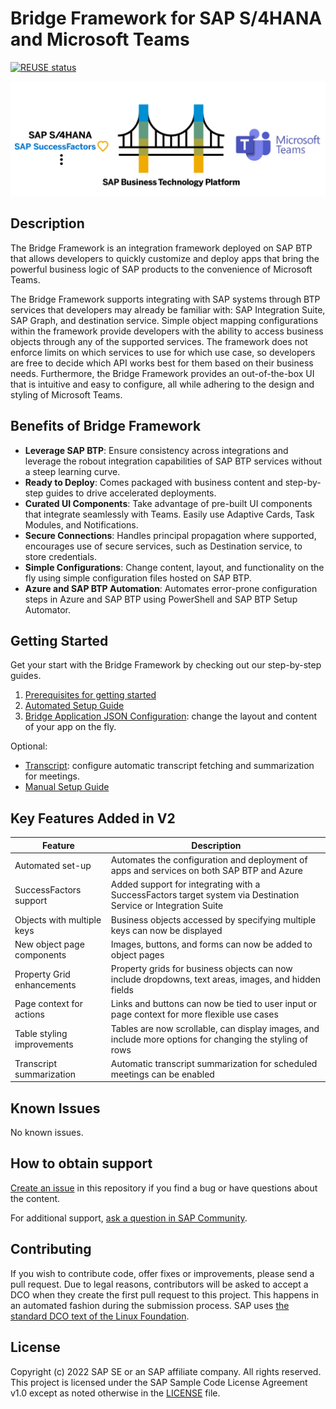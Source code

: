 # Bridge Framework for SAP S/4HANA and Microsoft Teams

[![REUSE status](https://api.reuse.software/badge/github.com/SAP-samples/btp-bridge-framework)](https://api.reuse.software/info/github.com/SAP-samples/btp-bridge-framework)

![Bridge Framework Image](./documentation/bridge-framework-main.png)

## Description
The Bridge Framework is an integration framework deployed on SAP BTP that allows developers to quickly customize and deploy apps that bring the powerful business logic of SAP products to the convenience of Microsoft Teams.

The Bridge Framework supports integrating with SAP systems through BTP services that developers may already be familiar with: SAP Integration Suite, SAP Graph, and destination service. Simple object mapping configurations within the framework provide developers with the ability to access business objects through any of the supported services. The framework does not enforce limits on which services to use for which use case, so developers are free to decide which API works best for them based on their business needs. Furthermore, the Bridge Framework provides an out-of-the-box UI that is intuitive and easy to configure, all while adhering to the design and styling of Microsoft Teams.

## Benefits of Bridge Framework
- **Leverage SAP BTP**: Ensure consistency across integrations and leverage the robout integration capabilities of SAP BTP services without a steep learning curve.
- **Ready to Deploy**: Comes packaged with business content and step-by-step guides to drive accelerated deployments.
- **Curated UI Components**: Take advantage of pre-built UI components that integrate seamlessly with Teams.
  Easily use Adaptive Cards, Task Modules, and Notifications.
- **Secure Connections**: Handles principal propagation where supported, encourages use of secure services, such as Destination service, to store credentials.
- **Simple Configurations**: Change content, layout, and functionality on the fly using simple configuration files hosted on SAP BTP.
- **Azure and SAP BTP Automation**: Automates error-prone configuration steps in Azure and SAP BTP using PowerShell and SAP BTP Setup Automator.

## Getting Started

Get your start with the Bridge Framework by checking out our step-by-step guides.

1. [Prerequisites for getting started](./documentation/manual-setup/prerequisites.md)
2. [Automated Setup Guide](./documentation/automation/Automation%20Overview.md)
3. [Bridge Application JSON Configuration](documentation/config/Bridge%20Application%20JSON%20Configuration.md): change the layout and content of your app on the fly.

Optional:

- [Transcript](documentation/manual-setup/transcript/Transcript%20Set%20Up.md): configure automatic transcript fetching and summarization for meetings.
- [Manual Setup Guide](./documentation/manual-setup/manual-setup.md)

## Key Features Added in V2

| Feature                    | Description                                                                                                    |
| -------------------------- | -------------------------------------------------------------------------------------------------------------- |
| Automated set-up           | Automates the configuration and deployment of apps and services on both SAP BTP and Azure                      |
| SuccessFactors support     | Added support for integrating with a SuccessFactors target system via Destination Service or Integration Suite |
| Objects with multiple keys | Business objects accessed by specifying multiple keys can now be displayed                                     |
| New object page components | Images, buttons, and forms can now be added to object pages                                                    |
| Property Grid enhancements | Property grids for business objects can now include dropdowns, text areas, images, and hidden fields           |
| Page context for actions   | Links and buttons can now be tied to user input or page context for more flexible use cases                    |
| Table styling improvements | Tables are now scrollable, can display images, and include more options for changing the styling of rows       |
| Transcript summarization   | Automatic transcript summarization for scheduled meetings can be enabled                                       |

## Known Issues
No known issues.

## How to obtain support
[Create an issue](https://github.com/SAP-samples/btp-bridge-framework/issues) in this repository if you find a bug or have questions about the content.
 
For additional support, [ask a question in SAP Community](https://answers.sap.com/questions/ask.html).

## Contributing
If you wish to contribute code, offer fixes or improvements, please send a pull request. Due to legal reasons, contributors will be asked to accept a DCO when they create the first pull request to this project. This happens in an automated fashion during the submission process. SAP uses [the standard DCO text of the Linux Foundation](https://developercertificate.org/).

## License
Copyright (c) 2022 SAP SE or an SAP affiliate company. All rights reserved. This project is licensed under the SAP Sample Code License Agreement v1.0 except as noted otherwise in the [LICENSE](LICENSE) file.
